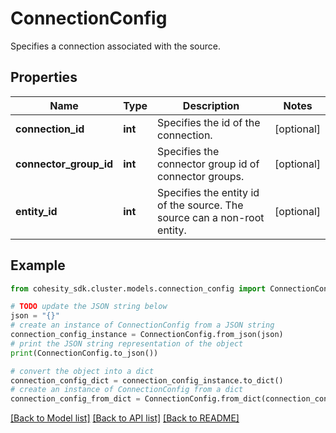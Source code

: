 # ConnectionConfig

Specifies a connection associated with the source.

## Properties

Name | Type | Description | Notes
------------ | ------------- | ------------- | -------------
**connection_id** | **int** | Specifies the id of the connection. | [optional] 
**connector_group_id** | **int** | Specifies the connector group id of connector groups. | [optional] 
**entity_id** | **int** | Specifies the entity id of the source. The source can a non-root entity. | [optional] 

## Example

```python
from cohesity_sdk.cluster.models.connection_config import ConnectionConfig

# TODO update the JSON string below
json = "{}"
# create an instance of ConnectionConfig from a JSON string
connection_config_instance = ConnectionConfig.from_json(json)
# print the JSON string representation of the object
print(ConnectionConfig.to_json())

# convert the object into a dict
connection_config_dict = connection_config_instance.to_dict()
# create an instance of ConnectionConfig from a dict
connection_config_from_dict = ConnectionConfig.from_dict(connection_config_dict)
```
[[Back to Model list]](../README.md#documentation-for-models) [[Back to API list]](../README.md#documentation-for-api-endpoints) [[Back to README]](../README.md)


